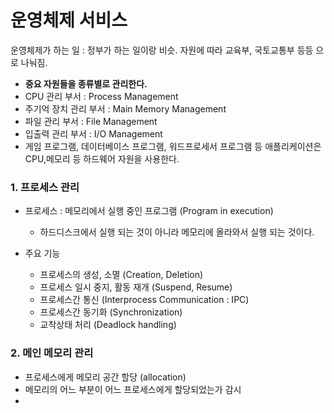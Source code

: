 # 운영체제 서비스

운영체제가 하는 일 : 정부가 하는 일이랑 비슷. 자원에 따라 교육부, 국토교통부 등등 으로 나눠짐.
- **중요 자원들을 종류별로 관리한다.**
- CPU 관리 부서 : Process Management
- 주기억 장치 관리 부서 : Main Memory Management
- 파일 관리 부서 : File Management
- 입출력 관리 부서 : I/O Management
- 게임 프로그램, 데이터베이스 프로그램, 워드프로세서 프로그램 등 애플리케이션은 CPU,메모리 등 하드웨어 자원을 사용한다.

### 1. 프로세스 관리
- 프로세스 : 메모리에서 실행 중인 프로그램 (Program in execution)
  * 하드디스크에서 실행 되는 것이 아니라 메모리에 올라와서 실행 되는 것이다.
  

- 주요 기능
  * 프로세스의 생성, 소멸 (Creation, Deletion)
  * 프로세스 일시 중지, 활동 재개 (Suspend, Resume)
  * 프로세스간 통신 (Interprocess Communication : IPC)
  * 프로세스간 동기화 (Synchronization)
  * 교착상태 처리 (Deadlock handling)
  
  
### 2. 메인 메모리 관리
- 프로세스에게 메모리 공간 할당 (allocation)
- 메모리의 어느 부분이 어느 프로세스에게 할당되었는가 감시
- 
